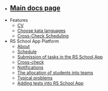 - ## [Main docs page](README.md)
- Features
  - [CV](features/cv.md)
  - [Choose kata languages](features/choose-kata-languages.md)
  - [Cross-Check Scheduling](features/cross-check-scheduling.md)
- RS School App Platform
  - [About](platform/about.md)
  - [Schedule](platform/shedule.md)
  - [Submission of tasks in the RS School App](platform/tasks.md)
  - [Cross-check](platform/cross-check-flow.md)
  - [Notifications](platform/notifications.md)
  - [The allocation of students into teams](platform/team-allocation.md)
  - [Typical problems](platform/typical-problems.md)
  - [Adding tests into RS School App](platform/adding-tests.md)
